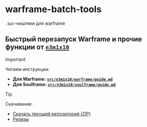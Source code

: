 # warframe-batch-tools

`.bat`-ништяки для warframe

## Быстрый перезапуск Warframe и прочие функции от [`n3m1x10`](https://github.com/N3M1X10)
> [!important]
> Читаем инструкции:
> - **Для Warframe: [`src/n3m1x10/warframe/guide.md`](https://github.com/N3M1X10/warframe-batch-tools/blob/master/src/n3m1x10/warframe/guide.md)**
> - **Для Soulframe: [`src/n3m1x10/soulframe/guide.md`](https://github.com/N3M1X10/warframe-batch-tools/blob/master/src/n3m1x10/soulframe/guide.md)**

> [!tip]
> Скачивание:
> - [Скачать текущий репозиторий (ZIP)](https://github.com/N3M1X10/warframe-batch-tools/archive/refs/heads/master.zip)
> - [Релизы](https://github.com/N3M1X10/warframe-batch-tools/releases)
